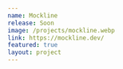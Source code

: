 ```yaml
---
name: Mockline
release: Soon
image: /projects/mockline.webp
link: https://mockline.dev/
featured: true
layout: project
---
```

